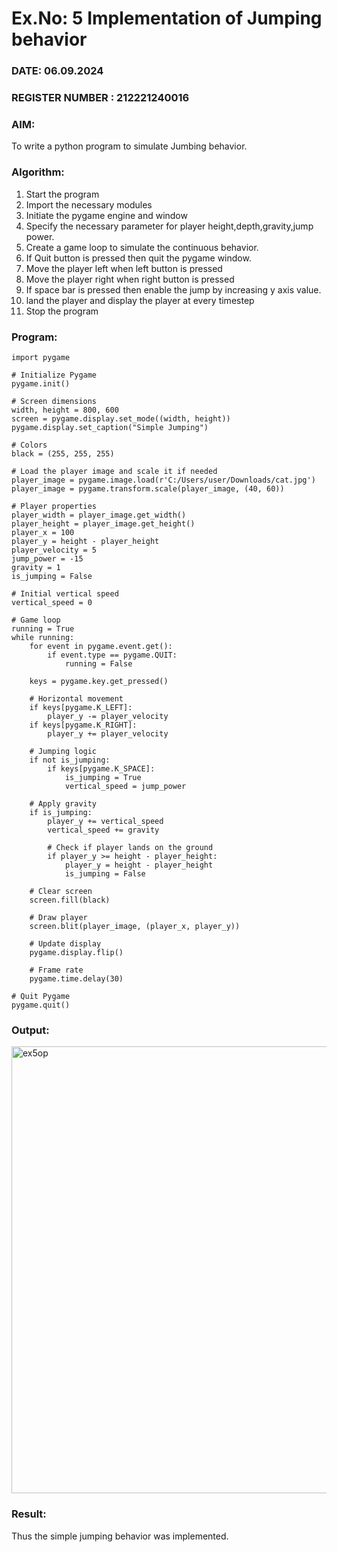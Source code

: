 # Ex.No: 5  Implementation of Jumping behavior 
### DATE: 06.09.2024                                                                         
### REGISTER NUMBER : 212221240016
### AIM: 
To write a python program to simulate Jumbing behavior. 

### Algorithm:
1. Start the program
2. Import the necessary modules
3. Initiate the pygame engine and window
4. Specify the necessary parameter for player height,depth,gravity,jump power. 
5. Create a game loop to simulate the continuous behavior.
6. If Quit button is pressed then quit the pygame window.
7. Move the player left when left button is pressed
8. Move the player right when right button is pressed
9. If space bar is pressed then enable the jump by increasing y axis value.
10. land the player and display the player at every timestep
11.  Stop the program
 ### Program:
```
import pygame

# Initialize Pygame
pygame.init()

# Screen dimensions
width, height = 800, 600
screen = pygame.display.set_mode((width, height))
pygame.display.set_caption("Simple Jumping")

# Colors
black = (255, 255, 255)

# Load the player image and scale it if needed
player_image = pygame.image.load(r'C:/Users/user/Downloads/cat.jpg')
player_image = pygame.transform.scale(player_image, (40, 60))  

# Player properties
player_width = player_image.get_width()
player_height = player_image.get_height()
player_x = 100
player_y = height - player_height
player_velocity = 5
jump_power = -15
gravity = 1
is_jumping = False

# Initial vertical speed
vertical_speed = 0

# Game loop
running = True
while running:
    for event in pygame.event.get():
        if event.type == pygame.QUIT:
            running = False

    keys = pygame.key.get_pressed()

    # Horizontal movement
    if keys[pygame.K_LEFT]:
        player_y -= player_velocity
    if keys[pygame.K_RIGHT]:
        player_y += player_velocity

    # Jumping logic
    if not is_jumping:
        if keys[pygame.K_SPACE]:
            is_jumping = True
            vertical_speed = jump_power

    # Apply gravity
    if is_jumping:
        player_y += vertical_speed
        vertical_speed += gravity

        # Check if player lands on the ground
        if player_y >= height - player_height:
            player_y = height - player_height
            is_jumping = False

    # Clear screen
    screen.fill(black)

    # Draw player
    screen.blit(player_image, (player_x, player_y))

    # Update display
    pygame.display.flip()

    # Frame rate
    pygame.time.delay(30)

# Quit Pygame
pygame.quit()
```
### Output:
<img width="715" alt="ex5op" src="https://github.com/user-attachments/assets/178e0c62-9c05-4393-a9ee-4dbec1d65c0d">

### Result:
Thus the simple jumping behavior  was implemented.
